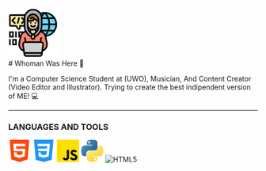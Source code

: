 <div align="left">
  <img src="programing.png" width="100">
</div>
# Whoman Was Here 🦉

I'm a Computer Science Student at (UWO), Musician, And Content Creator (Video Editor and Illustrator). Trying to create the best indipendent version of ME! 💻

---

### LANGUAGES AND TOOLS 
 <span>
<img src="html-5.png" width="45" title="HTML5"/>
<img src="css-3.png" width="45" title="HTML5"/>
<img src="js.png" width="45" title="HTML5"/>
<img src="python.png" width="45" title="HTML5"/>
<img src=".png" width="45" title="HTML5"/>

</span>

